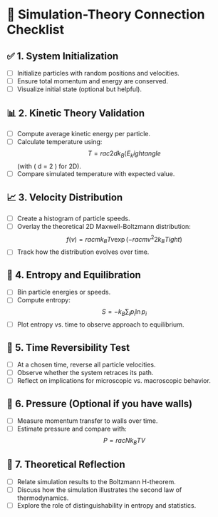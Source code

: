 
# 🧪 Simulation-Theory Connection Checklist

## ✅ 1. System Initialization
- [ ] Initialize particles with random positions and velocities.
- [ ] Ensure total momentum and energy are conserved.
- [ ] Visualize initial state (optional but helpful).

## 📊 2. Kinetic Theory Validation
- [ ] Compute average kinetic energy per particle.
- [ ] Calculate temperature using:
  $$
  T = rac{2}{d k_B} \left\langle E_k 
ight
angle
  $$
  (with \( d = 2 \) for 2D).
- [ ] Compare simulated temperature with expected value.

## 📈 3. Velocity Distribution
- [ ] Create a histogram of particle speeds.
- [ ] Overlay the theoretical 2D Maxwell-Boltzmann distribution:
  $$
  f(v) = rac{m}{k_B T} v \exp\left(-rac{mv^2}{2k_B T}
ight)
  $$
- [ ] Track how the distribution evolves over time.

## 🔄 4. Entropy and Equilibration
- [ ] Bin particle energies or speeds.
- [ ] Compute entropy:
  $$
  S = -k_B \sum_i p_i \ln p_i
  $$
- [ ] Plot entropy vs. time to observe approach to equilibrium.

## 🧭 5. Time Reversibility Test
- [ ] At a chosen time, reverse all particle velocities.
- [ ] Observe whether the system retraces its path.
- [ ] Reflect on implications for microscopic vs. macroscopic behavior.

## 📐 6. Pressure (Optional if you have walls)
- [ ] Measure momentum transfer to walls over time.
- [ ] Estimate pressure and compare with:
  $$
  P = rac{N k_B T}{V}
  $$

## 🧠 7. Theoretical Reflection
- [ ] Relate simulation results to the Boltzmann H-theorem.
- [ ] Discuss how the simulation illustrates the second law of thermodynamics.
- [ ] Explore the role of distinguishability in entropy and statistics.
